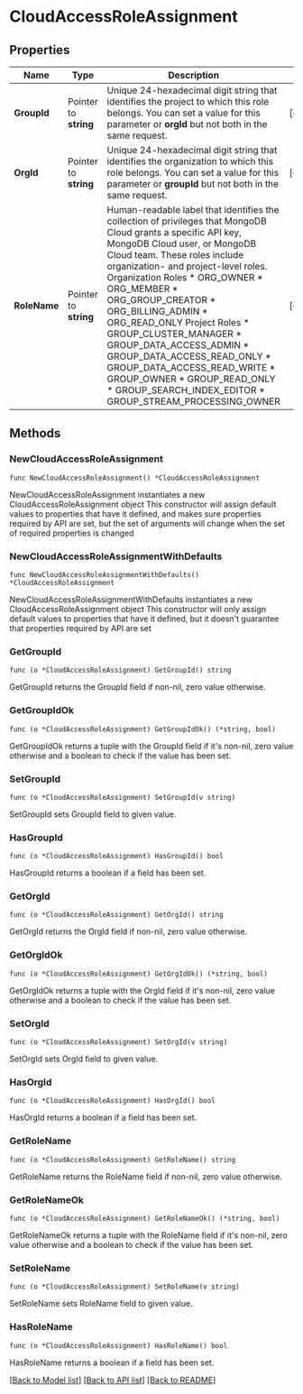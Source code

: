 # CloudAccessRoleAssignment

## Properties

Name | Type | Description | Notes
------------ | ------------- | ------------- | -------------
**GroupId** | Pointer to **string** | Unique 24-hexadecimal digit string that identifies the project to which this role belongs. You can set a value for this parameter or **orgId** but not both in the same request. | [optional] 
**OrgId** | Pointer to **string** | Unique 24-hexadecimal digit string that identifies the organization to which this role belongs. You can set a value for this parameter or **groupId** but not both in the same request. | [optional] 
**RoleName** | Pointer to **string** | Human-readable label that identifies the collection of privileges that MongoDB Cloud grants a specific API key, MongoDB Cloud user, or MongoDB Cloud team. These roles include organization- and project-level roles.  Organization Roles  * ORG_OWNER * ORG_MEMBER * ORG_GROUP_CREATOR * ORG_BILLING_ADMIN * ORG_READ_ONLY  Project Roles  * GROUP_CLUSTER_MANAGER * GROUP_DATA_ACCESS_ADMIN * GROUP_DATA_ACCESS_READ_ONLY * GROUP_DATA_ACCESS_READ_WRITE * GROUP_OWNER * GROUP_READ_ONLY * GROUP_SEARCH_INDEX_EDITOR * GROUP_STREAM_PROCESSING_OWNER   | [optional] 

## Methods

### NewCloudAccessRoleAssignment

`func NewCloudAccessRoleAssignment() *CloudAccessRoleAssignment`

NewCloudAccessRoleAssignment instantiates a new CloudAccessRoleAssignment object
This constructor will assign default values to properties that have it defined,
and makes sure properties required by API are set, but the set of arguments
will change when the set of required properties is changed

### NewCloudAccessRoleAssignmentWithDefaults

`func NewCloudAccessRoleAssignmentWithDefaults() *CloudAccessRoleAssignment`

NewCloudAccessRoleAssignmentWithDefaults instantiates a new CloudAccessRoleAssignment object
This constructor will only assign default values to properties that have it defined,
but it doesn't guarantee that properties required by API are set

### GetGroupId

`func (o *CloudAccessRoleAssignment) GetGroupId() string`

GetGroupId returns the GroupId field if non-nil, zero value otherwise.

### GetGroupIdOk

`func (o *CloudAccessRoleAssignment) GetGroupIdOk() (*string, bool)`

GetGroupIdOk returns a tuple with the GroupId field if it's non-nil, zero value otherwise
and a boolean to check if the value has been set.

### SetGroupId

`func (o *CloudAccessRoleAssignment) SetGroupId(v string)`

SetGroupId sets GroupId field to given value.

### HasGroupId

`func (o *CloudAccessRoleAssignment) HasGroupId() bool`

HasGroupId returns a boolean if a field has been set.
### GetOrgId

`func (o *CloudAccessRoleAssignment) GetOrgId() string`

GetOrgId returns the OrgId field if non-nil, zero value otherwise.

### GetOrgIdOk

`func (o *CloudAccessRoleAssignment) GetOrgIdOk() (*string, bool)`

GetOrgIdOk returns a tuple with the OrgId field if it's non-nil, zero value otherwise
and a boolean to check if the value has been set.

### SetOrgId

`func (o *CloudAccessRoleAssignment) SetOrgId(v string)`

SetOrgId sets OrgId field to given value.

### HasOrgId

`func (o *CloudAccessRoleAssignment) HasOrgId() bool`

HasOrgId returns a boolean if a field has been set.
### GetRoleName

`func (o *CloudAccessRoleAssignment) GetRoleName() string`

GetRoleName returns the RoleName field if non-nil, zero value otherwise.

### GetRoleNameOk

`func (o *CloudAccessRoleAssignment) GetRoleNameOk() (*string, bool)`

GetRoleNameOk returns a tuple with the RoleName field if it's non-nil, zero value otherwise
and a boolean to check if the value has been set.

### SetRoleName

`func (o *CloudAccessRoleAssignment) SetRoleName(v string)`

SetRoleName sets RoleName field to given value.

### HasRoleName

`func (o *CloudAccessRoleAssignment) HasRoleName() bool`

HasRoleName returns a boolean if a field has been set.

[[Back to Model list]](../README.md#documentation-for-models) [[Back to API list]](../README.md#documentation-for-api-endpoints) [[Back to README]](../README.md)



